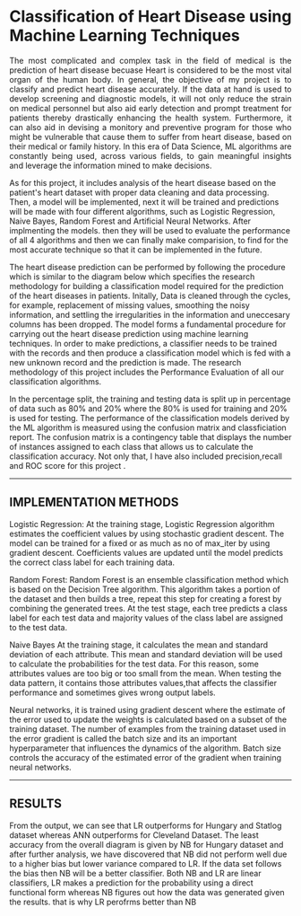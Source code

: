 # Classification of Heart Disease using Machine Learning Techniques


<p style="text-align: justify;">The most complicated and complex task in the field of medical is the prediction of heart disease becuase Heart is considered to be the most vital organ of the human body. In general, the objective of my project is to classify and predict heart disease accurately. If the data at hand is used to develop screening and diagnostic models, it will not only reduce the strain on medical personnel but also aid early detection and prompt treatment for patients thereby drastically enhancing the health system. Furthermore, it can also aid in devising a monitory and preventive program for those who might be vulnerable that cause them to suffer from heart disease, based on their medical or family history. In this era of Data Science, ML algorithms are constantly being used, across various fields, to gain meaningful insights and leverage the information mined to make decisions.

  As for this project, it includes analysis of the heart disease based on the patient's heart dataset with proper data cleaning and data processing. Then, a model will be implemented, next it will be trained and predictions will be made with four different algorithms, such as Logistic Regression, Naive Bayes, Random Forest and Artificial Neural Networks. After implmenting the models. then they will be  used to evaluate the performance of all 4 algorithms and then we can finally make comparision, to find for the most accurate technique so that it can be implemented in the future. 

  The heart disease prediction can be performed by following the procedure which is similar to the diagram below which specifies the research methodology for building a classification model required for the prediction of the heart diseases in patients. Initally, Data is cleaned through the cycles, for example, replacement of missing values, smoothing the noisy information, and settling the irregularities in the information and uneccesary columns has been dropped. The model forms a fundamental procedure for carrying out the heart disease prediction using machine learning techniques. In order to make predictions, a classifier needs to be trained with the records and then produce a classification model which is fed with a new unknown record and the prediction is made. The research methodology of this project  includes the Performance Evaluation of all  our classification algorithms.

  In the percentage split, the training and testing data is split up in percentage of data such as 80% and 20% where the 80% is used for training and 20% is used for testing. The performance of the classification models derived by the ML algorithm is measured using the confusion matrix and classficiation report. The confusion matrix is a contingency table that displays the number of instances assigned to each class that  allows us to calculate the classification accuracy. Not only that, I have also included precision,recall and ROC score for this project .
  
  
-------------------------------------
IMPLEMENTATION METHODS
-------------------------------------
Logistic Regression: At the training stage, Logistic Regression algorithm estimates the coefficient values by using stochastic gradient descent. The model can be trained for a fixed or as much as no of max_iter by using gradient descent. Coefficients values are updated until the model predicts the correct class label for each training data. 

Random Forest: Random Forest is an ensemble classification method which is based on the Decision Tree algorithm. This algorithm takes a portion of the dataset and then builds a tree,
repeat this step for creating a forest by combining the generated trees. At the test stage, each tree predicts a class label for each test data and majority values of the class label are assigned to the test data.  

Naive Bayes At the training stage, it calculates the mean and standard deviation of each attribute. This mean and standard deviation will be used to calculate the probabilities for the test data. For this reason, some attributes values are too big or too small from the mean. When testing the data pattern, it contains those attributes values,that affects the classifier performance and sometimes gives wrong output labels.

Neural networks, it is trained using gradient descent where the estimate of the error used to update the weights is calculated based on a subset of the training dataset. The number of examples from the training dataset used in the error gradient is called the batch size and its an important hyperparameter that influences the dynamics of the algorithm. Batch size controls the accuracy of the estimated error of the gradient when training neural networks.


------------------------------
RESULTS
------------------------------
From the output, we can see that LR outperforms for Hungary and Statlog dataset whereas ANN outperforms for Cleveland Dataset. The least accuracy from the overall diagram is given by NB for Hungary dataset and after further analysis, we have discovered that NB did not perform well due to a higher bias but lower variance compared to LR. If the data set follows the bias then NB will be a better classifier. Both NB and LR are linear classifiers, LR makes a prediction for the probability using a direct functional form whereas NB figures out how the data was generated given the results. that is why LR perofrms better than NB
 </p>



